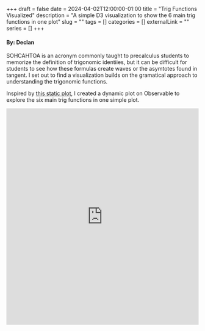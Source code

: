 +++ 
draft = false
date = 2024-04-02T12:00:00-01:00
title = "Trig Functions Visualized"
description = "A simple D3 visualization to show the 6 main trig functions in one plot"
slug = ""
tags = []
categories = []
externalLink = ""
series = []
+++

#### By: Declan

SOHCAHTOA is an acronym commonly taught to precalculus students to memorize the definition of trigonomic identiies, but it can be difficult for students to see how these formulas create waves or the asymtotes found in tangent. I set out to find a visualization builds on the gramatical approach to understanding the trigonomic functions.

Inspired by [this static plot](https://www.anirdesh.com/math/trig/trigonometric-measurements.php), I created a dynamic plot on Observable to explore the six main trig functions in one simple plot.

<iframe width="100%" height="568" frameborder="0"
  src="https://observablehq.com/embed/b66715880e97a65d@776?cells=graph%2Cviewof+speed_text%2Cviewof+speed%2Cviewof+button"></iframe>
